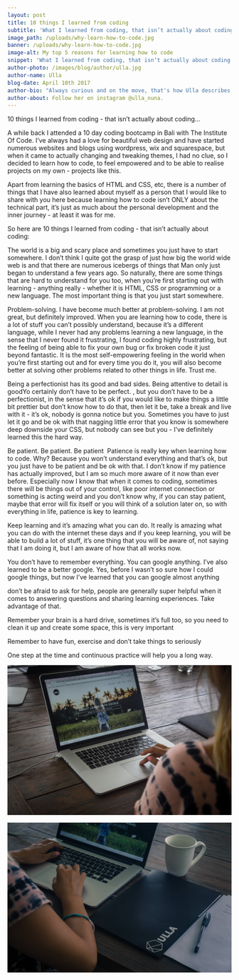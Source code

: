 ```yaml
---
layout: post
title: 10 things I learned from coding
subtitle: 'What I learned from coding, that isn’t actually about coding.'
image_path: /uploads/why-learn-how-to-code.jpg
banner: /uploads/why-learn-how-to-code.jpg
image-alt: My top 5 reasons for learning how to code
snippet: 'What I learned from coding, that isn’t actually about coding.'
author-photo: /images/blog/author/ulla.jpg
author-name: Ulla
blog-date: April 10th 2017
author-bio: "Always curious and on the move, that's how Ulla describes herself. She is a passionate traveler turned digital nomad and also the founder of Learn With Locals."
author-about: Follow her on instagram @ulla_nuna.
---
```



10 things I learned from coding - that isn’t actually about coding…

A while back I attended a 10 day coding bootcamp in Bali with The Institute Of Code. I’ve always had a love for beautiful web design and have started numerous websites and blogs using wordpress, wix and squarespace, but when it came to actually changing and tweaking themes, I had no clue, so I decided to learn how to code, to feel empowered and to be able to realise projects on my own - projects like this.

Apart from learning the basics of HTML and CSS, etc, there is a number of things that I have also learned about myself as a person that I would like to share with you here because learning how to code isn’t ONLY about the technical part, it’s just as much about the personal development and the inner journey - at least it was for me.

So here are 10 things I learned from coding - that isn’t actually about coding:

The world is a big and scary place and sometimes you just have to start somewhere. I don’t think I quite got the grasp of just how big the world wide web is and that there are numerous icebergs of things that Man only just began to understand a few years ago. So naturally, there are some things that are hard to understand for you too, when you’re first starting out with learning - anything really - whether it is HTML, CSS or programming or a new language. The most important thing is that you just start somewhere.

Problem-solving. I have become much better at problem-solving. I am not great, but definitely improved. When you are learning how to code, there is a lot of stuff you can’t possibly understand, because it’s a different language, while I never had any problems learning a new language, in the sense that I never found it frustrating, I found coding highly frustrating, but the feeling of being able to fix your own bug or fix broken code it just beyond fantastic. It is the most self-empowering feeling in the world when you’re first starting out and for every time you do it, you will also become better at solving other problems related to other things in life. Trust me.

Being a perfectionist has its good and bad sides. Being attentive to detail is goodYo certainly don’t have to be perfect. , but you don’t have to be a perfectionist, in the sense that it’s ok if you would like to make things a little  bit prettier but don’t know how to do that, then let it be, take a break and live with it - it’s ok, nobody is gonna notice but you. Sometimes you have to just let it go and be ok with that nagging little error that you know is somewhere deep downside your CSS, but nobody can see but you - I’ve definitely learned this the hard way.

Be patient. Be patient. Be patient  Patience is really key when learning how to code. Why? Because you won’t understand everything and that’s ok, but you just have to be patient and be ok with that. I don’t know if my patience has actually improved, but I am so much more aware of it now than ever before. Especially now I know that when it comes to coding, sometimes there will be things out of your control, like poor internet connection or something is acting weird and you don’t know why, if you can stay patient, maybe that error will fix itself or you will think of a solution later on, so with everything in life, patience is key to learning.

Keep learning and it’s amazing what you can do. It really is amazing what you can do with the internet these days and if you keep learning, you will be able to build a lot of stuff, it’s one thing that you will be aware of, not saying that I am doing it, but I am aware of how that all works now.

You don’t have to remember everything. You can google anything. I’ve also learned to be a better google. Yes, before I wasn’t so sure how I could google things, but now I’ve learned that you can google almost anything

don’t be afraid to ask for help, people are generally super helpful when it comes to answering questions and sharing learning experiences. Take advantage of that.

Remember your brain is a hard drive, sometimes it’s full too, so you need to clean it up and create some space, this is very important

Remember to have fun, exercise and don’t take things to seriously

One step at the time and continuous practice will help you a long way.

![Learning how to code](/images/blog/learn-how-to-code_3.jpg)

![Learning how to code](/images/blog/learn-how-to-code_5.jpg)